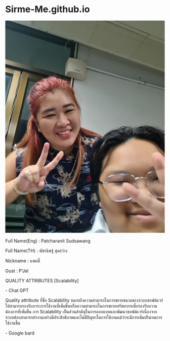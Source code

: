 # Sirme-Me.github.io
![alt text for screen readers](20231011_100013.jpg "Text to show on mouseover")
<p> Full Name(Eng) : Patcharanit Sudsawang
<p> Full Name(TH) : พัชรนิษฐ์ สุดสว่าง
<p> Nickname : แพทตี้
<p> Gust : P'Jel
<p> 
<p> QUALITY ATTRIBUTES [Scalability]
<p> - Chat GPT
<p>        Quality attribute ที่ชื่อ Scalability หมายถึงความสามารถในการขยายขนาดของระบบซอฟต์แวร์ให้สามารถรองรับภาระการใช้งานที่เพิ่มขึ้นหรือความสามารถในการขยายทรัพยากรเพื่อรองรับความต้องการที่เพิ่มขึ้น การ Scalability เป็นส่วนสำคัญในการออกแบบและพัฒนาซอฟต์แวร์เนื่องจากระบบต้องสามารถทำงานอย่างมีประสิทธิภาพและไม่มีปัญหาในการใช้งานแม้ว่าจะมีการเพิ่มปริมาณการใช้งานขึ้น
<p> - Google bard
